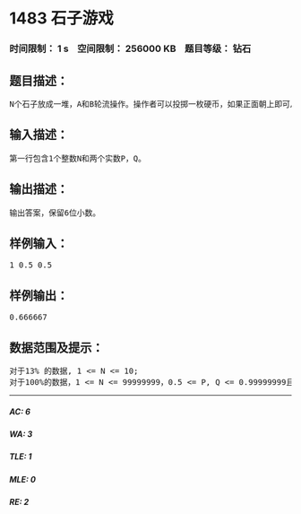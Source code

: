 # 1483 石子游戏   
### 时间限制： 1 s&nbsp;&nbsp;&nbsp;&nbsp;空间限制： 256000 KB&nbsp;&nbsp;&nbsp;&nbsp;题目等级： 钻石  
## 题目描述：  

<pre>
N个石子放成一堆，A和B轮流操作。操作者可以投掷一枚硬币，如果正面朝上即可从堆中取出一个石子。取走最后一个石子的人赢。已知A有P的概率投出他想投的面，B有Q的概率投出他想投的面。A先手且假设两个人都使用必胜策略。求A赢的概率。
</pre>
  
  
## 输入描述：  

<pre>
第一行包含1个整数N和两个实数P，Q。
</pre>
  
  
## 输出描述：  

<pre>
输出答案，保留6位小数。
</pre>
  
  
## 样例输入：  

<pre>
1 0.5 0.5 
</pre>
  
  
## 样例输出：  

<pre>
0.666667 
</pre>
  
  
## 数据范围及提示：  

<pre>
对于13% 的数据, 1 <= N <= 10;
对于100%的数据，1 <= N <= 99999999，0.5 <= P, Q <= 0.99999999且小数点后最多8位小数。
</pre>
  
  
***  

##### AC: 6  
##### WA: 3  
##### TLE: 1  
##### MLE: 0  
##### RE: 2  
